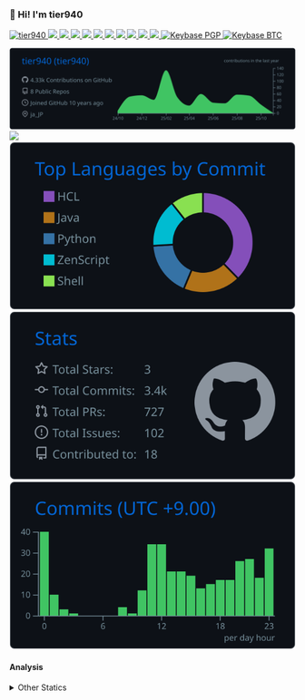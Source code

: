 ### 👋 Hi! I'm tier940

<p align="left"> 
  <a href="https://github.com/tier940/tier940/">
    <img src="https://komarev.com/ghpvc/?username=tier940" alt="tier940" />
  </a>
  <a href="http://twitter.com/tier940">
    <img height="20" src="https://img.shields.io/twitter/follow/tier940?label=Twitter&logo=twitter&style=flat" />
  </a>
  <a href="https://github.com/tier940">
    <img height="20" src="https://img.shields.io/github/followers/tier940?label=follow&logo=github&style=flat" />
  </a>
  <a href="https://www.reddit.com/user/tier940">
    <img height="20" src="https://img.shields.io/reddit/user-karma/combined/tier940?label=Reddit&logo=reddit&style=flat" />
  </a>
  <a href="https://stackoverflow.com/users/17317833/tier940">
    <img height="20" src="https://img.shields.io/stackexchange/stackoverflow/r/17317833?label=StackOverflow&logo=stack-overflow&style=flat" />
  </a>
  <a href="https://zenn.dev/tier940">
    <img height="20" src="https://zenn.badge.nikaera.com/s/tier940/likes" />
  </a>
  <a href="https://zenn.dev/tier940">
    <img height="20" src="https://zenn.badge.nikaera.com/s/tier940/followers" />
  </a>
  <a href="https://zenn.dev/tier940">
    <img height="20" src="https://zenn.badge.nikaera.com/s/tier940/articles" />
  </a>
  <a href="http://qiita.com/tier940">
    <img height="20" src="https://qiita-badge.apiapi.app/s/tier940/posts.svg" />
  </a>
  <a href="http://qiita.com/tier940">
    <img height="20" src="https://qiita-badge.apiapi.app/s/tier940/contributions.svg" />
  </a>
  <a href="https://github.com/tier940/tier940/">
    <img height="20" src="https://github.com/tier940/tier940/actions/workflows/main.yml/badge.svg" />
  </a>
  <a href="https://keybase.io/tier940">
    <img alt="Keybase PGP" src="https://img.shields.io/keybase/pgp/tier940">
  </a>
  <a href="https://keybase.io/tier940">
    <img alt="Keybase BTC" src="https://img.shields.io/keybase/btc/tier940">
  </a>
</p>

[![](https://raw.githubusercontent.com/tier940/tier940/main/profile-summary-card-output/github_dark/0-profile-details.svg)](https://github.com/vn7n24fzkq/github-profile-summary-cards)
[![](https://raw.githubusercontent.com/tier940/tier940/main/profile-summary-card-output/github_dark/1-repos-per-language.svg)](https://github.com/vn7n24fzkq/github-profile-summary-cards) [![](https://raw.githubusercontent.com/tier940/tier940/main/profile-summary-card-output/github_dark/2-most-commit-language.svg)](https://github.com/vn7n24fzkq/github-profile-summary-cards)
[![](https://raw.githubusercontent.com/tier940/tier940/main/profile-summary-card-output/github_dark/3-stats.svg)](https://github.com/vn7n24fzkq/github-profile-summary-cards) [![](https://raw.githubusercontent.com/tier940/tier940/main/profile-summary-card-output/github_dark/4-productive-time.svg)](https://github.com/vn7n24fzkq/github-profile-summary-cards)


#### Analysis
<!-- <img height="150" src="https://github.com/tier940/tier940/blob/master/images/stat.svg" alt="Alternative Text"/> -->

<details>
  <summary>Other Statics</summary>
  <!--START_SECTION:waka-->
![Code Time](http://img.shields.io/badge/Code%20Time-5%2C305%20hrs%2053%20mins-blue)

**🐱 My GitHub Data** 

> 📦 46.3 kB Used in GitHub's Storage 
 > 
> 💼 Opted to Hire
 > 
> 📜 13 Public Repositories 
 > 
> 🔑 6 Private Repositories 
 > 
**I'm an Early 🐤** 

```text
🌞 Morning                2508 commits        ████░░░░░░░░░░░░░░░░░░░░░   16.30 % 
🌆 Daytime                5579 commits        █████████░░░░░░░░░░░░░░░░   36.26 % 
🌃 Evening                5701 commits        █████████░░░░░░░░░░░░░░░░   37.05 % 
🌙 Night                  1599 commits        ███░░░░░░░░░░░░░░░░░░░░░░   10.39 % 
```
📅 **I'm Most Productive on Saturday** 

```text
Monday                   1672 commits        ███░░░░░░░░░░░░░░░░░░░░░░   10.87 % 
Tuesday                  2407 commits        ████░░░░░░░░░░░░░░░░░░░░░   15.64 % 
Wednesday                1865 commits        ███░░░░░░░░░░░░░░░░░░░░░░   12.12 % 
Thursday                 1577 commits        ███░░░░░░░░░░░░░░░░░░░░░░   10.25 % 
Friday                   2209 commits        ████░░░░░░░░░░░░░░░░░░░░░   14.36 % 
Saturday                 2952 commits        █████░░░░░░░░░░░░░░░░░░░░   19.19 % 
Sunday                   2705 commits        ████░░░░░░░░░░░░░░░░░░░░░   17.58 % 
```


📊 **This Week I Spent My Time On** 

```text
🕑︎ Time Zone: Asia/Tokyo

💬 Programming Languages: 
Other                    28 hrs 23 mins      ██████████████████░░░░░░░   70.32 % 
Terraform                5 hrs 20 mins       ███░░░░░░░░░░░░░░░░░░░░░░   13.24 % 
Bash                     1 hr 33 mins        █░░░░░░░░░░░░░░░░░░░░░░░░   03.85 % 
YAML                     1 hr 27 mins        █░░░░░░░░░░░░░░░░░░░░░░░░   03.62 % 
HCL                      1 hr 25 mins        █░░░░░░░░░░░░░░░░░░░░░░░░   03.55 % 

🔥 Editors: 
Chrome                   28 hrs 56 mins      ██████████████████░░░░░░░   71.68 % 
VS Code                  9 hrs 34 mins       ██████░░░░░░░░░░░░░░░░░░░   23.74 % 
Edge                     1 hr 50 mins        █░░░░░░░░░░░░░░░░░░░░░░░░   04.58 % 

💻 Operating System: 
Windows                  30 hrs 56 mins      ███████████████████░░░░░░   76.65 % 
Linux                    9 hrs 25 mins       ██████░░░░░░░░░░░░░░░░░░░   23.35 % 
```

**I Mostly Code in Java** 

```text
Java                     13 repos            ████████████░░░░░░░░░░░░░   46.43 % 
HCL                      3 repos             ███░░░░░░░░░░░░░░░░░░░░░░   10.71 % 
ZenScript                3 repos             ███░░░░░░░░░░░░░░░░░░░░░░   10.71 % 
Shell                    2 repos             ██░░░░░░░░░░░░░░░░░░░░░░░   07.14 % 
Python                   2 repos             ██░░░░░░░░░░░░░░░░░░░░░░░   07.14 % 
```



**Timeline**

![Lines of Code chart](https://raw.githubusercontent.com/tier940/tier940/main/assets/bar_graph.png)


 Last Updated on 28/02/2025 00:10:52 UTC
<!--END_SECTION:waka-->
</details>
